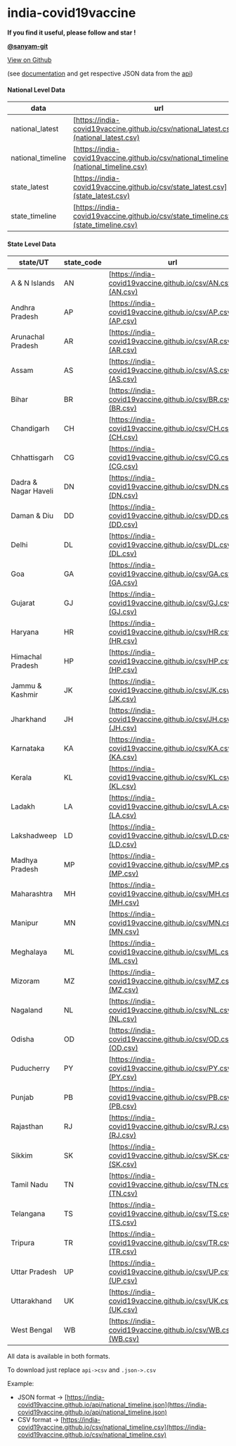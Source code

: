 # india-covid19vaccine

**If you find it useful, please follow and star !**

**[@sanyam-git](https://github.com/sanyam-git)**

[View on Github](https://github.com/india-covid19vaccine/india-covid19vaccine.github.io)  

(see [documentation](https://india-covid19vaccine.github.io/api#documentation) and get respective JSON data from the [api](https://india-covid19vaccine.github.io/api/))


#### National Level Data
|data|url|
|--|--|
|national_latest|[https://india-covid19vaccine.github.io/csv/national_latest.csv](national_latest.csv)|
|national_timeline|[https://india-covid19vaccine.github.io/csv/national_timeline.csv](national_timeline.csv)|
|state_latest|[https://india-covid19vaccine.github.io/csv/state_latest.csv](state_latest.csv)|
|state_timeline|[https://india-covid19vaccine.github.io/csv/state_timeline.csv](state_timeline.csv)|

#### State Level Data
|state/UT|state_code|url|
|--|--|--|
| A & N Islands        | AN         | [https://india-covid19vaccine.github.io/csv/AN.csv](AN.csv) |
| Andhra Pradesh       | AP         | [https://india-covid19vaccine.github.io/csv/AP.csv](AP.csv) |
| Arunachal Pradesh    | AR         | [https://india-covid19vaccine.github.io/csv/AR.csv](AR.csv) |
| Assam                | AS         | [https://india-covid19vaccine.github.io/csv/AS.csv](AS.csv) |
| Bihar                | BR         | [https://india-covid19vaccine.github.io/csv/BR.csv](BR.csv) |
| Chandigarh           | CH         | [https://india-covid19vaccine.github.io/csv/CH.csv](CH.csv) |
| Chhattisgarh         | CG         | [https://india-covid19vaccine.github.io/csv/CG.csv](CG.csv) |
| Dadra & Nagar Haveli | DN         | [https://india-covid19vaccine.github.io/csv/DN.csv](DN.csv) |
| Daman & Diu          | DD         | [https://india-covid19vaccine.github.io/csv/DD.csv](DD.csv) |
| Delhi                | DL         | [https://india-covid19vaccine.github.io/csv/DL.csv](DL.csv) |
| Goa                  | GA         | [https://india-covid19vaccine.github.io/csv/GA.csv](GA.csv) |
| Gujarat              | GJ         | [https://india-covid19vaccine.github.io/csv/GJ.csv](GJ.csv) |
| Haryana              | HR         | [https://india-covid19vaccine.github.io/csv/HR.csv](HR.csv) |
| Himachal Pradesh     | HP         | [https://india-covid19vaccine.github.io/csv/HP.csv](HP.csv) |
| Jammu & Kashmir      | JK         | [https://india-covid19vaccine.github.io/csv/JK.csv](JK.csv) |
| Jharkhand            | JH         | [https://india-covid19vaccine.github.io/csv/JH.csv](JH.csv) |
| Karnataka            | KA         | [https://india-covid19vaccine.github.io/csv/KA.csv](KA.csv) |
| Kerala               | KL         | [https://india-covid19vaccine.github.io/csv/KL.csv](KL.csv) |
| Ladakh               | LA         | [https://india-covid19vaccine.github.io/csv/LA.csv](LA.csv) |
| Lakshadweep          | LD         | [https://india-covid19vaccine.github.io/csv/LD.csv](LD.csv) |
| Madhya Pradesh       | MP         | [https://india-covid19vaccine.github.io/csv/MP.csv](MP.csv) |
| Maharashtra          | MH         | [https://india-covid19vaccine.github.io/csv/MH.csv](MH.csv) |
| Manipur              | MN         | [https://india-covid19vaccine.github.io/csv/MN.csv](MN.csv) |
| Meghalaya            | ML         | [https://india-covid19vaccine.github.io/csv/ML.csv](ML.csv) |
| Mizoram              | MZ         | [https://india-covid19vaccine.github.io/csv/MZ.csv](MZ.csv) |
| Nagaland             | NL         | [https://india-covid19vaccine.github.io/csv/NL.csv](NL.csv) |
| Odisha               | OD         | [https://india-covid19vaccine.github.io/csv/OD.csv](OD.csv) |
| Puducherry           | PY         | [https://india-covid19vaccine.github.io/csv/PY.csv](PY.csv) |
| Punjab               | PB         | [https://india-covid19vaccine.github.io/csv/PB.csv](PB.csv) |
| Rajasthan            | RJ         | [https://india-covid19vaccine.github.io/csv/RJ.csv](RJ.csv) |
| Sikkim               | SK         | [https://india-covid19vaccine.github.io/csv/SK.csv](SK.csv) |
| Tamil Nadu           | TN         | [https://india-covid19vaccine.github.io/csv/TN.csv](TN.csv) |
| Telangana            | TS         | [https://india-covid19vaccine.github.io/csv/TS.csv](TS.csv) |
| Tripura              | TR         | [https://india-covid19vaccine.github.io/csv/TR.csv](TR.csv) |
| Uttar Pradesh        | UP         | [https://india-covid19vaccine.github.io/csv/UP.csv](UP.csv) |
| Uttarakhand          | UK         | [https://india-covid19vaccine.github.io/csv/UK.csv](UK.csv) |
| West Bengal          | WB         | [https://india-covid19vaccine.github.io/csv/WB.csv](WB.csv) |

All data is available in both formats.

To download just replace `api->csv` and `.json->.csv`

Example:
- JSON format -> [https://india-covid19vaccine.github.io/api/national_timeline.json](https://india-covid19vaccine.github.io/api/national_timeline.json)
- CSV format -> [https://india-covid19vaccine.github.io/csv/national_timeline.csv](https://india-covid19vaccine.github.io/csv/national_timeline.csv)